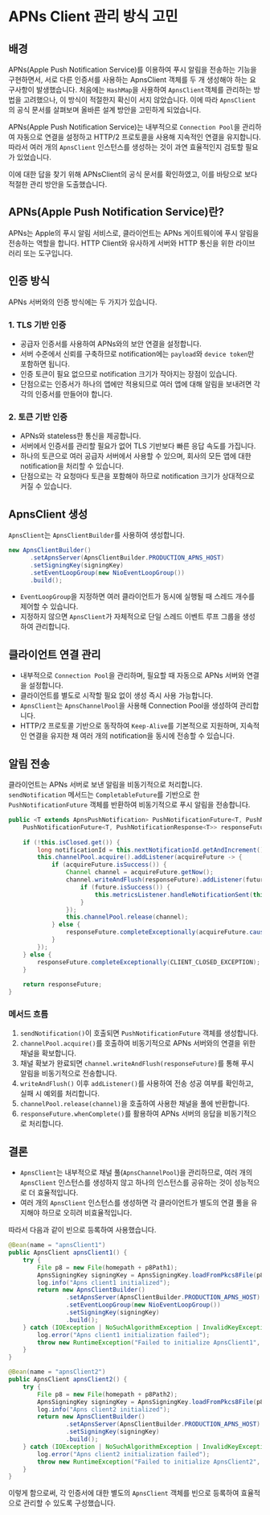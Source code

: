 # APNs Client 관리 방식 고민

## 배경
APNs(Apple Push Notification Service)를 이용하여 푸시 알림을 전송하는 기능을 구현하면서, 서로 다른 인증서를 사용하는 ApnsClient 객체를 두 개 생성해야 하는 요구사항이 발생했습니다.
처음에는 `HashMap`을 사용하여 `ApnsClient`객체를 관리하는 방법을 고려했으나, 이 방식이 적절한지 확신이 서지 않았습니다. 
이에 따라 `ApnsClient`의 공식 문서를 살펴보며 올바른 설계 방안을 고민하게 되었습니다.

APNs(Apple Push Notification Service)는 내부적으로 `Connection Pool`을 관리하여 자동으로 연결을 설정하고 HTTP/2 프로토콜을 사용해 지속적인 연결을 유지합니다. 따라서 여러 개의 `ApnsClient` 인스턴스를 생성하는 것이 과연 효율적인지 검토할 필요가 있었습니다.

이에 대한 답을 찾기 위해 APNsClient의 공식 문서를 확인하였고, 이를 바탕으로 보다 적절한 관리 방안을 도출했습니다.


## APNs(Apple Push Notification Service)란?
APNs는 Apple의 푸시 알림 서비스로, 클라이언트는 APNs 게이트웨이에 푸시 알림을 전송하는 역할을 합니다. HTTP Client와 유사하게 서버와 HTTP 통신을 위한 라이브러리 또는 도구입니다.

## 인증 방식
APNs 서버와의 인증 방식에는 두 가지가 있습니다.

### 1. TLS 기반 인증
- 공급자 인증서를 사용하여 APNs와의 보안 연결을 설정합니다.
- 서버 수준에서 신뢰를 구축하므로 notification에는 `payload`와 `device token`만 포함하면 됩니다.
- 인증 토큰이 필요 없으므로 notification 크기가 작아지는 장점이 있습니다.
- 단점으로는 인증서가 하나의 앱에만 적용되므로 여러 앱에 대해 알림을 보내려면 각각의 인증서를 만들어야 합니다.

### 2. 토큰 기반 인증
- APNs와 stateless한 통신을 제공합니다.
- 서버에서 인증서를 관리할 필요가 없어 TLS 기반보다 빠른 응답 속도를 가집니다.
- 하나의 토큰으로 여러 공급자 서버에서 사용할 수 있으며, 회사의 모든 앱에 대한 notification을 처리할 수 있습니다.
- 단점으로는 각 요청마다 토큰을 포함해야 하므로 notification 크기가 상대적으로 커질 수 있습니다.

## ApnsClient 생성
`ApnsClient`는 `ApnsClientBuilder`를 사용하여 생성합니다.

```java
new ApnsClientBuilder()
      .setApnsServer(ApnsClientBuilder.PRODUCTION_APNS_HOST)
      .setSigningKey(signingKey)
      .setEventLoopGroup(new NioEventLoopGroup())
      .build();
```

- `EventLoopGroup`을 지정하면 여러 클라이언트가 동시에 실행될 때 스레드 개수를 제어할 수 있습니다.
- 지정하지 않으면 `ApnsClient`가 자체적으로 단일 스레드 이벤트 루프 그룹을 생성하여 관리합니다.

## 클라이언트 연결 관리
- 내부적으로 `Connection Pool`을 관리하며, 필요할 때 자동으로 APNs 서버와 연결을 설정합니다.
- 클라이언트를 별도로 시작할 필요 없이 생성 즉시 사용 가능합니다.
- `ApnsClient`는 `ApnsChannelPool`을 사용해 Connection Pool을 생성하여 관리합니다.
- HTTP/2 프로토콜 기반으로 동작하여 `Keep-Alive`를 기본적으로 지원하며, 지속적인 연결을 유지한 채 여러 개의 notification을 동시에 전송할 수 있습니다.

## 알림 전송
클라이언트는 APNs 서버로 보낸 알림을 비동기적으로 처리합니다.
`sendNotification` 메서드는 `CompletableFuture`를 기반으로 한 `PushNotificationFuture` 객체를 반환하여 비동기적으로 푸시 알림을 전송합니다.

```java
public <T extends ApnsPushNotification> PushNotificationFuture<T, PushNotificationResponse<T>> sendNotification(T notification) {
    PushNotificationFuture<T, PushNotificationResponse<T>> responseFuture = new PushNotificationFuture<>(notification);
    
    if (!this.isClosed.get()) {
        long notificationId = this.nextNotificationId.getAndIncrement();
        this.channelPool.acquire().addListener(acquireFuture -> {
            if (acquireFuture.isSuccess()) {
                Channel channel = acquireFuture.getNow();
                channel.writeAndFlush(responseFuture).addListener(future -> {
                    if (future.isSuccess()) {
                        this.metricsListener.handleNotificationSent(this, notificationId);
                    }
                });
                this.channelPool.release(channel);
            } else {
                responseFuture.completeExceptionally(acquireFuture.cause());
            }
        });
    } else {
        responseFuture.completeExceptionally(CLIENT_CLOSED_EXCEPTION);
    }
    
    return responseFuture;
}
```

### 메서드 흐름
1. `sendNotification()`이 호출되면 `PushNotificationFuture` 객체를 생성합니다.
2. `channelPool.acquire()`를 호출하여 비동기적으로 APNs 서버와의 연결을 위한 채널을 확보합니다.
3. 채널 확보가 완료되면 `channel.writeAndFlush(responseFuture)`를 통해 푸시 알림을 비동기적으로 전송합니다.
4. `writeAndFlush()` 이후 `addListener()`를 사용하여 전송 성공 여부를 확인하고, 실패 시 예외를 처리합니다.
5. `channelPool.release(channel)`을 호출하여 사용한 채널을 풀에 반환합니다.
6. `responseFuture.whenComplete()`를 활용하여 APNs 서버의 응답을 비동기적으로 처리합니다.

## 결론
- `ApnsClient`는 내부적으로 채널 풀(`ApnsChannelPool`)을 관리하므로, 여러 개의 `ApnsClient` 인스턴스를 생성하지 않고 하나의 인스턴스를 공유하는 것이 성능적으로 더 효율적입니다.
- 여러 개의 `ApnsClient` 인스턴스를 생성하면 각 클라이언트가 별도의 연결 풀을 유지해야 하므로 오히려 비효율적입니다.

따라서 다음과 같이 빈으로 등록하여 사용했습니다.

```java
@Bean(name = "apnsClient1")
public ApnsClient apnsClient1() {
    try {
        File p8 = new File(homepath + p8Path1);
        ApnsSigningKey signingKey = ApnsSigningKey.loadFromPkcs8File(p8, teamId, keyId);
        log.info("Apns client1 initialized");
        return new ApnsClientBuilder()
                .setApnsServer(ApnsClientBuilder.PRODUCTION_APNS_HOST)
                .setEventLoopGroup(new NioEventLoopGroup())
                .setSigningKey(signingKey)
                .build();
    } catch (IOException | NoSuchAlgorithmException | InvalidKeyException e) {
        log.error("Apns client1 initialization failed");
        throw new RuntimeException("Failed to initialize ApnsClient1", e);
    }
}

@Bean(name = "apnsClient2")
public ApnsClient apnsClient2() {
    try {
        File p8 = new File(homepath + p8Path2);
        ApnsSigningKey signingKey = ApnsSigningKey.loadFromPkcs8File(p8, teamId, keyId);
        log.info("Apns client2 initialized");
        return new ApnsClientBuilder()
                .setApnsServer(ApnsClientBuilder.PRODUCTION_APNS_HOST)
                .setSigningKey(signingKey)
                .build();
    } catch (IOException | NoSuchAlgorithmException | InvalidKeyException e) {
        log.error("Apns client2 initialization failed");
        throw new RuntimeException("Failed to initialize ApnsClient2", e);
    }
}
```

이렇게 함으로써, 각 인증서에 대한 별도의 `ApnsClient` 객체를 빈으로 등록하여 효율적으로 관리할 수 있도록 구성했습니다.

